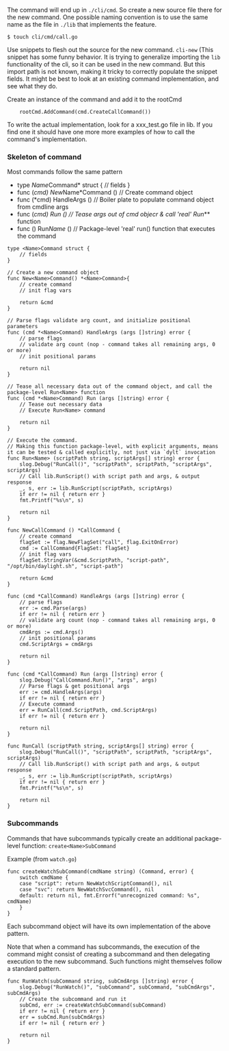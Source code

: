 The command will end up in `./cli/cmd`. So create a new source file there for the new command. One possible naming convention is to use the same name as the file in `./lib` that implements the feature.

```
$ touch cli/cmd/call.go
```

Use snippets to flesh out the source for the new command.
`cli-new`
(This snippet has some funny behavior. It is trying to generalize importing the `lib` functionality of the cli, so it can be used in the new command. But this import path is not known, making it tricky to correctly populate the snippet fields. It might be best to look at an existing command implementation, and see what they do.

Create an instance of the command and add it to the rootCmd 
```
	rootCmd.AddCommand(cmd.CreateCallCommand())
```

To write the actual implementation, look for a xxx_test.go file in lib. If you find one it should have one more more examples of how to call the command's implementation.

### Skeleton of command

Most commands follow the same pattern
* type *Name*Command* struct { // fields }
* func (*cmd) New*Name*Command () // Create command object
* func (*cmd) HandleArgs () // Boiler plate to populate command object from cmdline args
* func (*cmd) Run () // Tease args out of cmd objecr & call 'real' Run*** function
* func () Run*Name* () // Package-level 'real' run() function that executes the command
```
type <Name>Command struct {
	// fields
}
```

```
// Create a new command object
func New<Name>Command() *<Name>Command>{
	// create command
	// init flag vars

	return &cmd
}
```

```
// Parse flags validate arg count, and initialize positional parameters
func (cmd *<Name>Command) HandleArgs (args []string) error {
	// parse flags
	// validate arg count (nop - command takes all remaining args, 0 or more)
	// init positional params

	return nil
}
```

```
// Tease all necessary data out of the command object, and call the package-level Run<Name> function
func (cmd *<Name>Command) Run (args []string) error {
	// Tease out necessary data
	// Execute Run<Name> command

	return nil
}

// Execute the command.
// Making this function package-level, with explicit arguments, means it can be tested & called explicitly, not just via `dylt` invocation
func Run<Name> (scriptPath string, scriptArgs[] string) error {
	slog.Debug("RunCall()", "scriptPath", scriptPath, "scriptArgs", scriptArgs)
	// Call lib.RunScript() with script path and args, & output response
	_, s, err := lib.RunScript(scriptPath, scriptArgs)
	if err != nil { return err }
	fmt.Printf("%s\n", s)

	return nil
}

```

```
func NewCallCommand () *CallCommand {
	// create command
	flagSet := flag.NewFlagSet("call", flag.ExitOnError)
	cmd := CallCommand{FlagSet: flagSet}
	// init flag vars
	flagSet.StringVar(&cmd.ScriptPath, "script-path", "/opt/bin/daylight.sh", "script-path")
	
	return &cmd
}

func (cmd *CallCommand) HandleArgs (args []string) error {
	// parse flags
	err := cmd.Parse(args)
	if err != nil { return err }
	// validate arg count (nop - command takes all remaining args, 0 or more)
	cmdArgs := cmd.Args()
	// init positional params
	cmd.ScriptArgs = cmdArgs

	return nil
}

func (cmd *CallCommand) Run (args []string) error {
	slog.Debug("CallCommand.Run()", "args", args)
	// Parse flags & get positional args
	err := cmd.HandleArgs(args)
	if err != nil { return err }
	// Execute command
	err = RunCall(cmd.ScriptPath, cmd.ScriptArgs)
	if err != nil { return err }

	return nil
}

func RunCall (scriptPath string, scriptArgs[] string) error {
	slog.Debug("RunCall()", "scriptPath", scriptPath, "scriptArgs", scriptArgs)
	// Call lib.RunScript() with script path and args, & output response
	_, s, err := lib.RunScript(scriptPath, scriptArgs)
	if err != nil { return err }
	fmt.Printf("%s\n", s)

	return nil
}
```

### Subcommands

Commands that have subcommands typically create an additional package-level function: `create<Name>SubCommand`

Example (from `watch.go`)
```
func createWatchSubCommand(cmdName string) (Command, error) {
	switch cmdName {
	case "script": return NewWatchScriptCommand(), nil
	case "svc": return NewWatchSvcCommand(), nil
	default: return nil, fmt.Errorf("unrecognized command: %s", cmdName)
	}
}
```

Each subcommand object will have its own implementation of the above pattern.

Note that when a command has subcommands, the execution of the command might consist of creating a subcommand and then delegating execution to the new subcommand. Such functions might themselves follow a standard pattern.

```
func RunWatch(subCommand string, subCmdArgs []string) error {
	slog.Debug("RunWatch()", "subCommand", subCommand, "subCmdArgs", subCmdArgs)
	// Create the subcommand and run it
	subCmd, err := createWatchSubCommand(subCommand)
	if err != nil { return err }
	err = subCmd.Run(subCmdArgs)
	if err != nil { return err }

	return nil
}

```